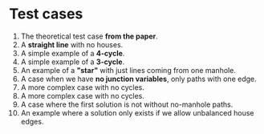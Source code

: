 # Test cases
1. The theoretical test case **from the paper**.
2. A **straight line** with no houses.
3. A simple example of a **4-cycle**.
4. A simple example of a **3-cycle**.
5. An example of a **"star"** with just lines coming from one manhole.
6. A case when we have **no junction variables**, only paths with one edge.
7. A more complex case with no cycles.
8. A more complex case with no cycles.
9. A case where the first solution is not without no-manhole paths.
10. An example where a solution only exists if we allow unbalanced house edges.